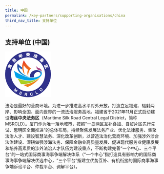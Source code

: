 ```yaml
---
title: 中国
permalink: /key-partners/supporting-organisations/china
third_nav_title: 支持单位
---
```

<style>
   
  .img-logo img {
    max-height: 70px;
    width: auto; 
    margin-left: 0; 
    }
    
    .msrcld-logo img {
    max-height: 150px;
  }
</style>

## 支持单位 (中国)

<div class="img-logo msrcld-logo">
  <img src="/images/logo-msrcld.png" title="MSRCLD Logo" alt="MSRCLD Logo">
</div>

法治是最好的营商环境。为进一步推进高水平对外开放，打造立足福建、辐射两岸、影响全国、面向世界的一流法治服务高地。福建省于2021年11月正式启动建设<b>海丝中央法务区</b>（Maritime Silk Road Central Legal District，简称MSRCLD）。厦门作为唯一落地城市，按照“一岛两区互补叠加、自贸片区先行先试、思明区全面推进”的总体布局，持续聚焦发展法务产业、优化法律服务、集聚法治人才、建设智慧法务、深化改革创新，以营造法治化营商环境、加强涉外涉台法治建设、深耕做强涉海法务、保障金融业高质量发展、促进现代服务业健康发展和培养高素质的涉外法治人才队伍为建设重点，不断构建完善“一个中心、三个平台”的一站式国际商事海事争端解决体系（“一个中心”指打造具有影响力的国际商事海事争端解决优选中心，“三个平台”指建立优势互补、有机衔接的国际商事海事争端诉讼平台、仲裁平台、调解平台）。
